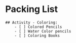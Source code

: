 # Packing List

	## Activity - Coloring:
		- [ ] Colored Pencils
		- [ ] Water Color pencils
		- [ ] Coloring Books
